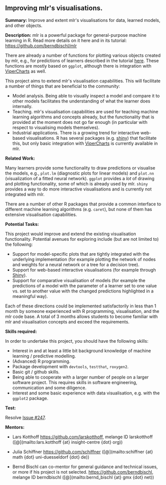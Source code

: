 ## Improving mlr's visualisations.

**Summary:** Improve and extent mlr's visualisations for data, learned models, and other objects. 

**Description:** 
mlr is a powerful package for general-purpose machine learning in R. Read more details on it here and in its tutorial:
https://github.com/berndbischl/mlr

There are already a number of functions for plotting various objects created by mlr, e.g., for predictions of learners described in the tutorial [here](http://berndbischl.github.io/mlr/tutorial/html/predict/index.html#visualizing-the-prediction). These functions are mostly based on `ggplot`, although there is integration with [ViperCharts](http://viper.ijs.si/) as well.

This project aims to extend mlr's visualisation capabilities. This will facilitate a number of things that are beneficial to the community:

- Model analysis. Being able to visually inspect a model and compare it to other models facilitates the understanding of what the learner does internally.
- Teaching. mlr's visualisation capabilities are used for teaching machine learning algorithms and concepts already, but the functionality that is provided at the moment does not go far enough (in particular with respect to visualising models themselves).
- Industrial applications. There is a growing trend for interactive web-based visualisations. R has several packages (e.g. [shiny](http://shiny.rstudio.com)) that facilitate this, but only basic integration with [ViperCharts](http://viper.ijs.si) is currently available in mlr.

**Related Work:**

Many learners provide some functionality to draw predictions or visualise the models, e.g., `plot.lm` (diagnostic plots for linear models) and `plot.nn` (visualization of a fitted neural network). `ggplot` provides a *lot* of drawing and plotting functionality, some of which is already used by mlr. `shiny` provides a way to do more interactive visualisations and is currently not integrated with mlr.

There are a number of other R packages that provide a common interface to different machine learning algorithms (e.g. `caret`), but none of them has extensive visualisation capabilities.

**Potential Tasks:**

This project would improve and extend the existing visualisation functionality. Potential avenues for exploring include (but are not limited to) the following:

* Support for model-specific plots that are tightly integrated with the underlying implementation (for example plotting the network of nodes and weights for a neural network or a tree for a decision tree).
* Support for web-based interactive visualisations (for example through [Shiny](http://shiny.rstudio.com/)).
* Support for comparative visualisation of models (for example the predictions of a model with the parameter of a learner set to one value vs. set to another value with the changed predictions highlighted in a meaningful way).

Each of these directions could be implemented satisfactorily in less than 1 month by someone experienced with R programming, visualisation, and the mlr code base. A total of 3 months allows students to become familiar with mlr and visualisation concepts and exceed the requirements.

**Skills required:**

In order to undertake this project, you should have the following skills:

* Interest in and at least a little bit background knowledge of machine learning / predictive modelling.
* (Advanced) R programming.
* Package development with `devtools`, `testthat`, `roxygen2`.
* Basic git / github skills.
* Being able to cooperate with a larger number of people on a larger software project. This requires skills in software engineering, communication and some diligence.
* Interest and some basic experience with data visualisation, e.g. with the `ggplot2` package.

**Test:**

Resolve [Issue #247](https://github.com/berndbischl/mlr/issues/247).

**Mentors:**

* Lars Kotthoff https://github.com/larskotthoff, melange ID larskotthoff ([@](mailto:lars.kotthoff {at} insight-centre {dot} org))

* Julia Schiffner https://github.com/schiffner ([@](mailto:schiffner {at} math {dot} uni-duesseldorf {dot} de))

* Bernd Bischl can co-mentor for general guidance and technical issues, or more if his project is not selected. https://github.com/berndbischl, melange ID berndbischl ([@](mailto:bernd_bischl {at} gmx {dot} net))
